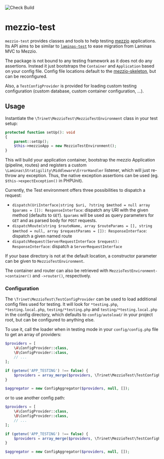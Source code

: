 ![Check Build](https://github.com/trinet-at/mezzio-test/workflows/Check%20Build/badge.svg)

# mezzio-test

`mezzio-test` provides classes and tools to help testing [mezzio](https://github.com/mezzio/mezzio) applications.
Its API aims to be similar to [`laminas-test`](https://github.com/laminas/laminas-test) to ease migration
from Laminas MVC to Mezzio.

The package is not bound to any testing framework as it does not do any assertions. Instead it just bootstraps
the `Container` and `Application` based on your config file. Config file locations default to the
[mezzio-skeleton](https://github.com/mezzio/mezzio-skeleton), but can be reconfigured.

Also, a `TestConfigProvider` is provided for loading custom testing configuration
(custom database, custom container configuration, ...).

## Usage

Instantiate the `\Trinet\MezzioTest\MezzioTestEnvironment` class in your test setup:
```php
protected function setUp(): void
{
    parent::setUp();
    $this->mezzioApp = new MezzioTestEnvironment();
}
```
This will build your application container, bootstrap the mezzio Application (pipeline, routes) and
registers a custom `\Laminas\Stratigility\Middleware\ErrorHandler` listener, which will just re-throw
any exception. Thus, the native exception assertions can be used (eg. `$this->expectException()` in PHPUnit).

Currently, the Test environment offers three possibilities to dispatch a request:
* `dispatch(UriInterface|string $uri, ?string $method = null array $params = []): ResponseInterface`:
dispatch any URI with the given method (defaults to `GET`). `$params` will be used as query parameters for `GET`
and as parsed body for `POST` requests.
* `dispatchRoute(string $routeName, array $routeParams = [], string $method = null, array $requestParams = []): ResponseInterface`:
dispatch a given named route
* `dispatchRequest(ServerRequestInterface $request): ResponseInterface`: dispatch a `ServerRequestInterface`

If your base directory is not at the default location, a constructor parameter can be given to `MezzioTestEnvironment`.

The container and router can also be retrieved with `MezzioTestEnvironment->container()` and `->router()`, respectively.

### Configuration
The `\Trinet\MezzioTest\TestConfigProvider` can be used to load additional config files used for testing.
It will look for `*testing.php`, `*testing.local.php`, `testing/*testing.php` and `testing/*testing.local.php`
in the config directory, which defaults to `config/autoload/` in your project root, but can be configured
to anything else.

To use it, call the loader when in testing mode in your `config/config.php` file to get an array of providers:
```php
$providers = [
    \A\ConfigProvider::class,
    \B\ConfigProvider::class,
    // ...
];

if (getenv('APP_TESTING') !== false) {
    $providers = array_merge($providers, \Trinet\MezzioTest\TestConfigProvider::load());
}

$aggregator = new ConfigAggregator($providers, null, []);
```
or to use another config path:
```php
$providers = [
    \A\ConfigProvider::class,
    \B\ConfigProvider::class,
    // ...
];

if (getenv('APP_TESTING') !== false) {
    $providers = array_merge($providers, \Trinet\MezzioTest\TestConfigProvider::load('custom/path'));
}

$aggregator = new ConfigAggregator($providers, null, []);
```
